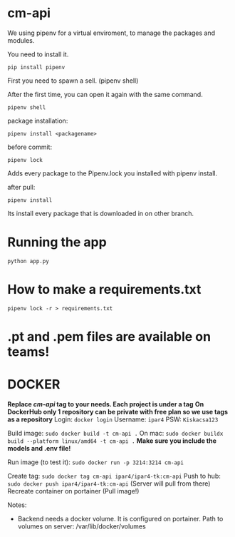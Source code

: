 
# cm-api

  
We using pipenv for a virtual enviroment, to manage the packages and modules.

You need to install it.

`pip install pipenv`

  

First you need to spawn a sell. (pipenv shell)

After the first time, you can open it again with the same command.

`pipenv shell`

  

package installation:

  

`pipenv install <packagename>`

  

before commit:

  

`pipenv lock`

  

Adds every package to the Pipenv.lock you installed with pipenv install.

  

after pull:

  

`pipenv install`

  

Its install every package that is downloaded in on other branch.

  

# Running the app

  

`python app.py`

  

# How to make a requirements.txt

  

`pipenv lock -r > requirements.txt`


# .pt and .pem files are available on teams!
  

# DOCKER

**Replace *cm-api* tag to your needs. Each project is under a tag**
**On DockerHub only 1 repository can be private with free plan so we use tags as a repository**
Login: `docker login` Username: `ipar4` PSW: `Kiskacsa123`

Build image: `sudo docker build -t cm-api .` On mac: `sudo docker buildx build --platform linux/amd64 -t cm-api .`
**Make sure you include the models and .env file!**

Run image (to test it): `sudo docker run -p 3214:3214 cm-api`

Create tag: `sudo docker tag cm-api ipar4/ipar4-tk:cm-api`
Push to hub: `sudo docker push ipar4/ipar4-tk:cm-api` (Server will pull from there)
Recreate container on portainer (Pull image!)

Notes: 
- Backend needs a docker volume. It is configured on portainer. Path to volumes on server: /var/lib/docker/volumes
